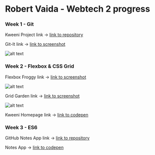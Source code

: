 # Robert Vaida - Webtech 2 progress

### Week 1 - Git

Kweeni Project link -> [link to repository](https://github.com/RafaelDesignBE/project_kweeni) 

Git-It link -> [link to screenshot](https://imgur.com/0kjwCLU)

![alt text](https://i.imgur.com/0kjwCLU.png "Git-It")


### Week 2 - Flexbox & CSS Grid

Flexbox Froggy link -> [link to screenshot](https://imgur.com/a/5H7PG)

![alt text](https://i.imgur.com/a6JY64a.png "Flexbox Froggy")

Grid Garden link -> [link to screenshot](https://imgur.com/a/5H7PG)

![alt text](https://i.imgur.com/ZHfaB8z.png "Grid Garden")

Kweeni Homepage link -> [link to codepen](https://codepen.io/robitica/pen/KQeZVL) 


### Week 3 - ES6

GitHub Notes App link -> [link to repository](https://github.com/robitica/private-webtech3/tree/master/notes-app) 

Notes App -> [link to codepen](https://codepen.io/robitica/pen/jZdewx) 